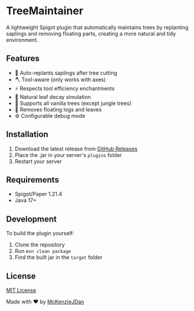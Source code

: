 # TreeMaintainer

A lightweight Spigot plugin that automatically maintains trees by replanting saplings and removing floating parts, creating a more natural and tidy environment.

## Features

- 🌱 Auto-replants saplings after tree cutting
- 🪓 Tool-aware (only works with axes)
- ⚡ Respects tool efficiency enchantments
- 🍃 Natural leaf decay simulation
- 🌲 Supports all vanilla trees (except jungle trees)
- 🧹 Removes floating logs and leaves
- ⚙️ Configurable debug mode

## Installation

1. Download the latest release from [GitHub Releases](https://github.com/McKenzieJDan/Tree-Maintainer/releases)
2. Place the .jar in your server's `plugins` folder
3. Restart your server


## Requirements

- Spigot/Paper 1.21.4
- Java 17+

## Development
To build the plugin yourself:

1. Clone the repository
2. Run `mvn clean package`
3. Find the built jar in the `target` folder

## License

[MIT License](LICENSE)

Made with ❤️ by [McKenzieJDan](https://github.com/McKenzieJDan)